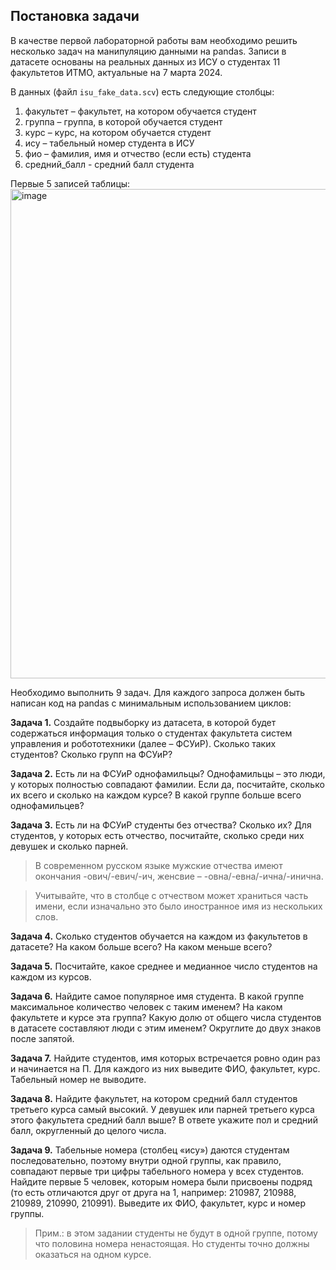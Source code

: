 ## Постановка задачи

В качестве первой лабораторной работы вам необходимо решить несколько задач на манипуляцию данными на pandas. 
Записи в датасете основаны на реальных данных из ИСУ о студентах 11 факультетов ИТМО, актуальные на 7 марта 2024.

В данных (файл `isu_fake_data.scv`) есть следующие столбцы:
1. факультет – факультет, на котором обучается студент
2. группа – группа, в которой обучается студент
3. курс – курс, на котором обучается студент
4. ису – табельный номер студента в ИСУ
5. фио – фамилия, имя и отчество (если есть) студента
6. средний_балл - средний балл студента

Первые 5 записей таблицы:
<img width="783" alt="image" src="https://github.com/user-attachments/assets/4234c13f-0af4-4c2a-b3ee-22c8a491bdb0" />

Необходимо выполнить 9 задач. Для каждого запроса должен быть написан код на pandas с минимальным использованием циклов:

**Задача 1.** Создайте подвыборку из датасета, в которой будет содержаться информация только о студентах факультета систем управления и робототехники (далее – ФСУиР). Сколько таких студентов? Сколько групп на ФСУиР?

**Задача 2.** Есть ли на ФСУиР однофамильцы? Однофамильцы – это люди, у которых полностью совпадают фамилии. Если да, посчитайте, сколько их всего и сколько на каждом курсе? В какой группе больше всего однофамильцев?

**Задача 3.** Есть ли на ФСУиР студенты без отчества? Сколько их? Для студентов, у которых есть отчество, посчитайте, сколько среди них девушек и сколько парней.
> В современном русском языке мужские отчества имеют окончания -ович/-евич/-ич, женсвие – -овна/-евна/-ична/-инична.

> Учитывайте, что в столбце с отчеством может храниться часть имени, если изначально это было иностранное имя из нескольких слов.

**Задача 4.** Сколько студентов обучается на каждом из факультетов в датасете? На каком больше всего? На каком меньше всего?

**Задача 5.** Посчитайте, какое среднее и медианное число студентов на каждом из курсов.

**Задача 6.** Найдите самое популярное имя студента. В какой группе максимальное количество человек с таким именем? На каком факультете и курсе эта группа? Какую долю от общего числа студентов в датасете составляют люди с этим именем? Округлите до двух знаков после запятой.

**Задача 7.** Найдите студентов, имя которых встречается ровно один раз и начинается на П. Для каждого из них выведите ФИО, факультет, курс. Табельный номер не выводите.

**Задача 8.** Найдите факультет, на котором средний балл студентов третьего курса самый высокий. У девушек или парней третьего курса этого факультета средний балл выше? В ответе укажите пол и средний балл, округленный до целого числа.

**Задача 9.** Табельные номера (столбец «ису») даются студентам последовательно, поэтому внутри одной группы, как правило, совпадают первые три цифры табельного номера у всех студентов. Найдите первые 5 человек, которым номера были присвоены подряд (то есть отличаются друг от друга на 1, например: 210987, 210988, 210989, 210990, 210991). Выведите их ФИО, факультет, курс и номер группы.
> Прим.: в этом задании студенты не будут в одной группе, потому что половина номера ненастоящая. Но студенты точно должны оказаться на одном курсе.
